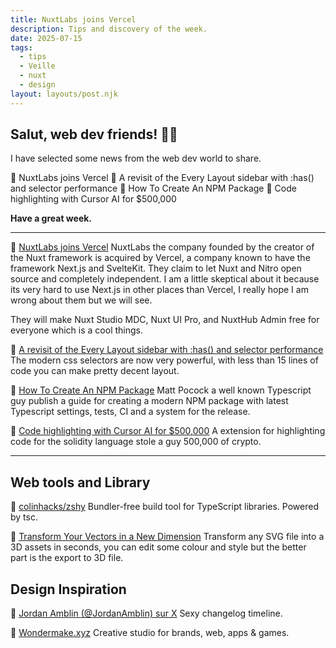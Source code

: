 ```yaml
---
title: NuxtLabs joins Vercel
description: Tips and discovery of the week.
date: 2025-07-15
tags:
  - tips
  - Veille
  - nuxt
  - design
layout: layouts/post.njk
---
```


## Salut, web dev friends! 🧑‍💻

I have selected some news  from the web dev world to share.

🧐 NuxtLabs joins Vercel
👏 A revisit of the Every Layout sidebar with :has() and selector performance
👀 How To Create An NPM Package
🤯 Code highlighting with Cursor AI for $500,000

**Have a great week.**

___

🧐 [NuxtLabs joins Vercel](https://vercel.com/blog/nuxtlabs-joins-vercel)
NuxtLabs the company founded by the creator of the Nuxt framework is acquired by Vercel, a company known to have the framework Next.js and SvelteKit. They claim to let Nuxt and Nitro open source and completely independent. I am a little skeptical about it because its very hard to use Next.js in other places than Vercel, I really hope I am wrong about them but we will see.

They will make Nuxt Studio MDC, Nuxt UI Pro, and NuxtHub Admin free for everyone which is a cool things.

👏 [A revisit of the Every Layout sidebar with :has\(\) and selector performance](https://piccalil.li/blog/a-revisit-of-the-every-layout-sidebar-with-has-and-selector-performance/)
The modern css selectors are now very powerful, with less than 15 lines of code you can make pretty decent layout.

👀 [How To Create An NPM Package](https://www.totaltypescript.com/how-to-create-an-npm-package)
Matt Pocock a well known Typescript guy publish a guide for creating a modern NPM package with latest Typescript settings, tests, CI and a system for the release.

🤯 [Code highlighting with Cursor AI for $500,000](https://securelist.com/open-source-package-for-cursor-ai-turned-into-a-crypto-heist/116908/)
A extension for highlighting code for the solidity language stole a guy 500,000 of crypto.

___

## Web tools and Library

🐒 [colinhacks/zshy](https://github.com/colinhacks/zshy)
Bundler-free build tool for TypeScript libraries. Powered by tsc.

🚀 [Transform Your Vectors in a New Dimension](https://www.vecto3d.xyz/)
Transform any SVG file into a 3D assets in seconds, you can edit some colour and style but the better part is the export to 3D file.

## Design Inspiration

💅 [Jordan Amblin \(@JordanAmblin\) sur X](https://x.com/JordanAmblin/status/1938233221139075543)
Sexy changelog timeline.

🤩 [Wondermake.xyz](https://wondermake.xyz/)
Creative studio for brands, web, apps & games.
